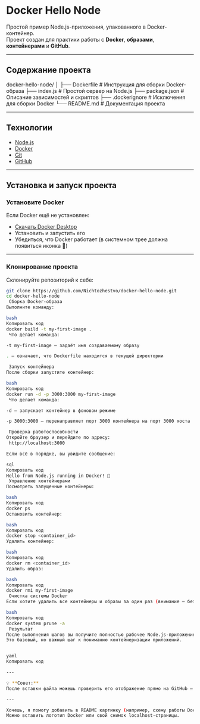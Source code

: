 #  Docker Hello Node

Простой пример Node.js-приложения, упакованного в Docker-контейнер.  
Проект создан для практики работы с **Docker**, **образами**, **контейнерами** и **GitHub**.

---

##  Содержание проекта

docker-hello-node/
│
├── Dockerfile # Инструкция для сборки Docker-образа
├── index.js # Простой сервер на Node.js
├── package.json # Описание зависимостей и скриптов
├── .dockerignore # Исключения для сборки Docker
└── README.md # Документация проекта


---

##  Технологии

- [Node.js](https://nodejs.org/)
- [Docker](https://www.docker.com/)
- [Git](https://git-scm.com/)
- [GitHub](https://github.com/)

---

##  Установка и запуск проекта

###  Установите Docker

Если Docker ещё не установлен:
- [Скачать Docker Desktop](https://www.docker.com/products/docker-desktop/)
- Установить и запустить его  
- Убедиться, что Docker работает (в системном трее должна появиться иконка 🐳)

---

###  Клонирование проекта

Склонируйте репозиторий к себе:

```bash
git clone https://github.com/Nichtozhestvo/docker-hello-node.git
cd docker-hello-node
 Сборка Docker-образа
Выполните команду:

bash
Копировать код
docker build -t my-first-image .
 Что делает команда:

-t my-first-image — задаёт имя создаваемому образу

. — означает, что Dockerfile находится в текущей директории

 Запуск контейнера
После сборки запустите контейнер:

bash
Копировать код
docker run -d -p 3000:3000 my-first-image
 Что делает команда:

-d — запускает контейнер в фоновом режиме

-p 3000:3000 — перенаправляет порт 3000 контейнера на порт 3000 хоста

 Проверка работоспособности
Откройте браузер и перейдите по адресу:
 http://localhost:3000

Если всё в порядке, вы увидите сообщение:

sql
Копировать код
Hello from Node.js running in Docker! 🚀
 Управление контейнерами
Посмотреть запущенные контейнеры:

bash
Копировать код
docker ps
Остановить контейнер:

bash
Копировать код
docker stop <container_id>
Удалить контейнер:

bash
Копировать код
docker rm <container_id>
Удалить образ:

bash
Копировать код
docker rmi my-first-image
 Очистка системы Docker
Если хотите удалить все контейнеры и образы за один раз (внимание — безвозвратно!):

bash
Копировать код
docker system prune -a
 Результат
После выполнения шагов вы получите полностью рабочее Node.js-приложение, упакованное в Docker-контейнер.
Это базовый, но важный шаг к пониманию контейнеризации приложений.


yaml
Копировать код

---

💡 **Совет:**  
После вставки файла можешь проверить его отображение прямо на GitHub — GitHub сам красиво отформатирует `README.md`.

---

Хочешь, я помогу добавить в README картинку (например, схему работы Docker или скриншот приложения)?  
Можно вставить логотип Docker или свой снимок localhost-страницы.

